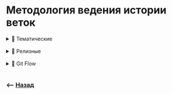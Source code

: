 # Методология ведения истории веток

  
<details>
<summary> 🔹 Тематические </summary>

![illustration](https://raw.githubusercontent.com/webster6667/documentation/master/documentation-data/illustrations/dd-up.svg)

![illustration](img/illustration.png)

👆 Ведет продакшен версию в `master`, постепенно вливая новый функционал из тематических веток  

![illustration](https://raw.githubusercontent.com/webster6667/documentation/master/documentation-data/illustrations/dd-down.svg)

</details>

<br>

<details>
<summary> 🔹 Релизные </summary>

![illustration](https://raw.githubusercontent.com/webster6667/documentation/master/documentation-data/illustrations/dd-up.svg)

![illustration](img/illustration-2.png)

👆 Хранит в репозитории несколько версия проекта  
&emsp;&emsp; ❗ Используеться чаще для библиотек

<details>
<summary> 🔹 Разработка всех фичь ведеться в master</summary>

----

👆 Как только код проекта заканчивает пул каких-то наработок, эту версию отделяют в отдельную релизную ветку и дорабатывают отдельно от `master`

----

</details>

<details>
<summary> 🔹 В релизную ветку не льются доработки из master</summary>

----

👆 Любые новые наработки которые нужны в продакшене заводят как новую релизную ветку, на котороую можно переключиться

----

</details>



![illustration](https://raw.githubusercontent.com/webster6667/documentation/master/documentation-data/illustrations/dd-down.svg)

</details>

 
<br>

<details>
<summary> 🔹 Git Flow </summary>

![illustration](https://raw.githubusercontent.com/webster6667/documentation/master/documentation-data/illustrations/dd-up.svg)

![illustration](img/illustration-3.png)
👆 Методика обьединяющая в себе `релизный` и `тематический` подход  


<details>
<summary> 🔹 Main</summary>

----

Продакшен ветка

----

</details>

<br>

<details>
<summary> 🔹 Develop</summary>

----

Хранит в себе набор всех фич и багфиксов перед релизом

----

</details>

<br>

<details>
<summary> 🔹 Release 1.2.0</summary>

----

Фиксирует в себе список наработок релиза, позволяя отдельно тестировать пул наработок, и не блокировать новый поток фич в `develop`

&emsp;&emsp; 🎯 В Релиз ветку можно лить фикс ветки    

&emsp;&emsp; 🛑 После правки всех фиксов, релиз ветку как в `master`, так и в `dev`  
&emsp;&emsp;&emsp;&emsp; 👆 Что бы получить фиксы из релиза в разработке 


----

</details>

<br>

<details>
<summary> 🔹 Hotfix</summary>

----

Ветки для быстрого исправления продашкеша, минуя весь флоу

&emsp;&emsp; 🛑 Так же льються в `dev`   
&emsp;&emsp;&emsp;&emsp; 👆 Что бы не потерять фиксы при след релизах

----

</details>

![illustration](https://raw.githubusercontent.com/webster6667/documentation/master/documentation-data/illustrations/dd-down.svg)

</details>

<br>

### ⟵ **<a href="../../readme.md">Назад</a>**